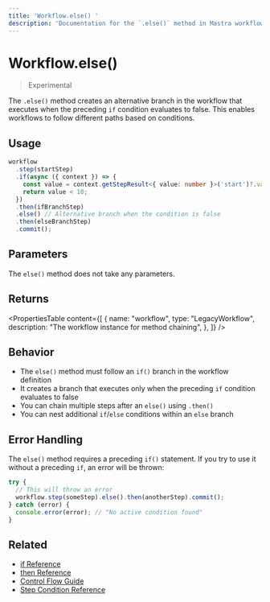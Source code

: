 ```yaml
---
title: 'Workflow.else() '
description: 'Documentation for the `.else()` method in Mastra workflows, which creates an alternative branch when an if condition is false.'
---
```


# Workflow.else()

> Experimental

The `.else()` method creates an alternative branch in the workflow that executes when the preceding `if` condition evaluates to false. This enables workflows to follow different paths based on conditions.

## Usage

```typescript copy showLineNumbers
workflow
  .step(startStep)
  .if(async ({ context }) => {
    const value = context.getStepResult<{ value: number }>('start')?.value;
    return value < 10;
  })
  .then(ifBranchStep)
  .else() // Alternative branch when the condition is false
  .then(elseBranchStep)
  .commit();
```

## Parameters

The `else()` method does not take any parameters.

## Returns

<PropertiesTable
content={[
{
name: "workflow",
type: "LegacyWorkflow",
description: "The workflow instance for method chaining",
},
]}
/>

## Behavior

- The `else()` method must follow an `if()` branch in the workflow definition
- It creates a branch that executes only when the preceding `if` condition evaluates to false
- You can chain multiple steps after an `else()` using `.then()`
- You can nest additional `if`/`else` conditions within an `else` branch

## Error Handling

The `else()` method requires a preceding `if()` statement. If you try to use it without a preceding `if`, an error will be thrown:

```typescript
try {
  // This will throw an error
  workflow.step(someStep).else().then(anotherStep).commit();
} catch (error) {
  console.error(error); // "No active condition found"
}
```

## Related

- [if Reference](./if)
- [then Reference](./then)
- [Control Flow Guide](/docs/workflows-legacy/control-flow)
- [Step Condition Reference](./step-condition)
